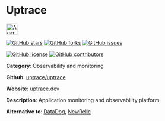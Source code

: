 
# Uptrace 

<a href="https://uptrace.dev/"><img src="https://icons.duckduckgo.com/ip3/uptrace.dev.ico" alt="Avatar" width="30" height="30" /></a>

[![GitHub stars](https://img.shields.io/github/stars/uptrace/uptrace.svg?style=social&label=Star&maxAge=2592000)](https://GitHub.com/uptrace/uptrace/stargazers/) [![GitHub forks](https://img.shields.io/github/forks/uptrace/uptrace.svg?style=social&label=Fork&maxAge=2592000)](https://GitHub.com/uptrace/uptrace/network/) [![GitHub issues](https://img.shields.io/github/issues/uptrace/uptrace.svg)](https://GitHub.com/Nuptrace/uptrace/issues/)

[![GitHub license](https://img.shields.io/github/license/uptrace/uptrace.svg)](https://github.com/uptrace/uptrace/blob/master/LICENSE) [![GitHub contributors](https://img.shields.io/github/contributors/uptrace/uptrace.svg)](https://GitHub.com/uptrace/uptrace/graphs/contributors/) 

**Category**: Observability and monitoring

**Github**: [uptrace/uptrace](https://github.com/uptrace/uptrace)

**Website**: [uptrace.dev](https://uptrace.dev/)

**Description**:
Application monitoring and observability platform

**Alternative to**: [DataDog](https://www.datadoghq.com/), [NewRelic](https://newrelic.com/)
